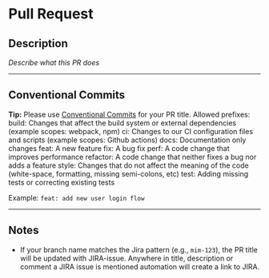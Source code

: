 # Pull Request

## Description
_Describe what this PR does_

---

## Conventional Commits
**Tip:** Please use [Conventional Commits](https://www.conventionalcommits.org/en/v1.0.0/) for your PR title. Allowed prefixes:
build: Changes that affect the build system or external dependencies (example scopes: webpack, npm)
ci: Changes to our CI configuration files and scripts (example scopes: Github actions)
docs: Documentation only changes
feat: A new feature
fix: A bug fix
perf: A code change that improves performance
refactor: A code change that neither fixes a bug nor adds a feature
style: Changes that do not affect the meaning of the code (white-space, formatting, missing semi-colons, etc)
test: Adding missing tests or correcting existing tests

Example: `feat: add new user login flow`

---

## Notes
- If your branch name matches the Jira pattern (e.g., `mim-123`), the PR title will be updated with JIRA-issue. Anywhere in title, description or comment a JIRA issue is mentioned automation will create a link to JIRA. 